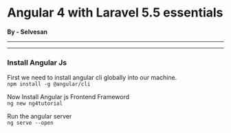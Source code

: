 # Angular 4 with Laravel 5.5 essentials
**By - Selvesan**

***
***

### Install Angular Js
First we need to install angular cli globally into our machine.  
`npm install -g @angular/cli`
  
Now Install Angular js Frontend Frameword  
`ng new ng4tutorial`
 
Run the angular server  
`ng serve --open` 